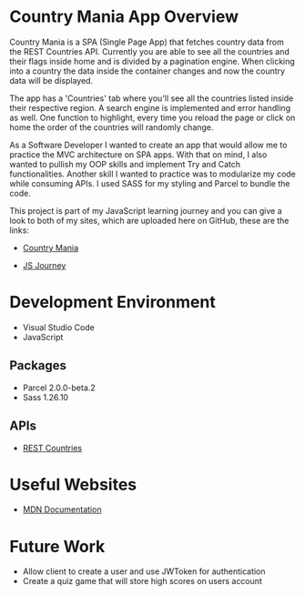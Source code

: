# Country Mania App Overview

Country Mania is a SPA (Single Page App) that fetches country data from the REST Countries API. Currently you are able to see all the countries and their flags
inside home and is divided by a pagination engine. When clicking into a country the data inside the container changes and now the country data will be displayed. 

The app has a 'Countries' tab where you'll see all the countries listed inside their respective region. A search engine is implemented and error handling as well. One function to highlight, every time you reload the page or click on home the order of the countries will randomly change.

As a Software Developer I wanted to create an app that would allow me to practice the MVC architecture on SPA apps. With that on mind, I also wanted to pullish my OOP skills and implement Try and Catch functionalities. Another skill I wanted to practice was to modularize my code while consuming APIs. I used SASS for my styling and Parcel to bundle the code.

This project is part of my JavaScript learning journey and you can give a look to both of my sites, which are uploaded here on GitHub, these are the links:

* [Country Mania](https://lea19019.github.io/CountryMania/)

* [JS Journey](https://lea19019.github.io/JS-Journey/)
# Development Environment

* Visual Studio Code
* JavaScript

## Packages

* Parcel 2.0.0-beta.2
* Sass 1.26.10

## APIs

* [REST Countries](https://restcountries.eu/)

# Useful Websites

* [MDN Documentation](https://developer.mozilla.org/en-US/docs/Web/JavaScript)

# Future Work

* Allow client to create a user and use JWToken for authentication
* Create a quiz game that will store high scores on users account